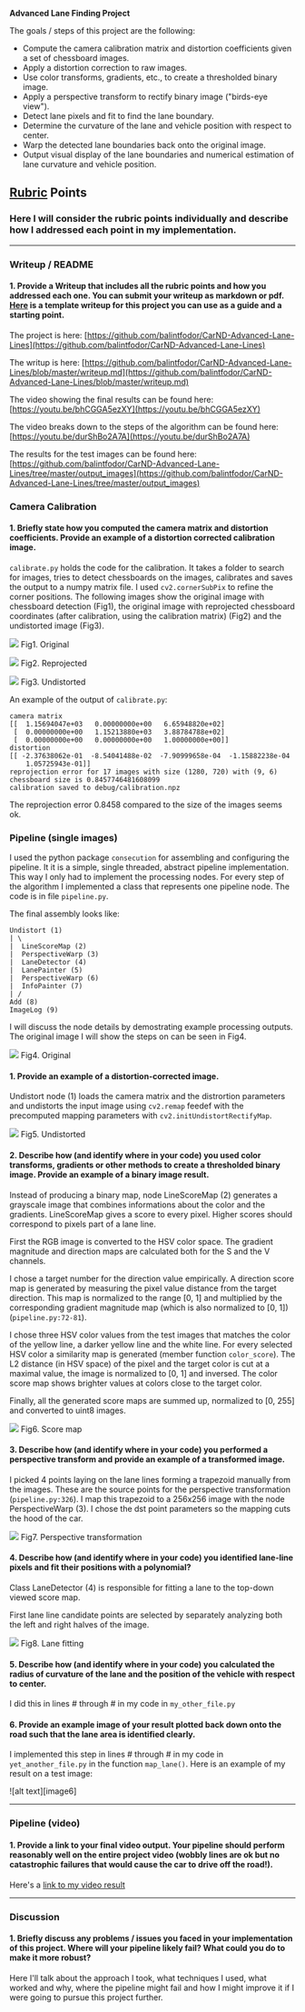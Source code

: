 **Advanced Lane Finding Project**

The goals / steps of this project are the following:

* Compute the camera calibration matrix and distortion coefficients given a set of chessboard images.
* Apply a distortion correction to raw images.
* Use color transforms, gradients, etc., to create a thresholded binary image.
* Apply a perspective transform to rectify binary image ("birds-eye view").
* Detect lane pixels and fit to find the lane boundary.
* Determine the curvature of the lane and vehicle position with respect to center.
* Warp the detected lane boundaries back onto the original image.
* Output visual display of the lane boundaries and numerical estimation of lane curvature and vehicle position.

## [Rubric](https://review.udacity.com/#!/rubrics/571/view) Points

### Here I will consider the rubric points individually and describe how I addressed each point in my implementation.  

---

### Writeup / README

#### 1. Provide a Writeup that includes all the rubric points and how you addressed each one.  You can submit your writeup as markdown or pdf.  [Here](https://github.com/udacity/CarND-Advanced-Lane-Lines/blob/master/writeup_template.md) is a template writeup for this project you can use as a guide and a starting point.  

The project is here: [https://github.com/balintfodor/CarND-Advanced-Lane-Lines](https://github.com/balintfodor/CarND-Advanced-Lane-Lines)

The writup is here: [https://github.com/balintfodor/CarND-Advanced-Lane-Lines/blob/master/writeup.md](https://github.com/balintfodor/CarND-Advanced-Lane-Lines/blob/master/writeup.md)

The video showing the final results can be found here: [https://youtu.be/bhCGGA5ezXY](https://youtu.be/bhCGGA5ezXY)

The video breaks down to the steps of the algorithm can be found here: [https://youtu.be/durShBo2A7A](https://youtu.be/durShBo2A7A)

The results for the test images can be found here: [https://github.com/balintfodor/CarND-Advanced-Lane-Lines/tree/master/output_images](https://github.com/balintfodor/CarND-Advanced-Lane-Lines/tree/master/output_images)

### Camera Calibration

#### 1. Briefly state how you computed the camera matrix and distortion coefficients. Provide an example of a distortion corrected calibration image.

`calibrate.py` holds the code for the calibration. It takes a folder to search for images, tries to detect chessboards on the images, calibrates and saves the output to a numpy matrix file. I used `cv2.cornerSubPix` to refine the corner positions. The following images show the original image with chessboard detection (Fig1), the original image with reprojected chessboard coordinates (after calibration, using the calibration matrix) (Fig2) and the undistorted image (Fig3).

![](writeup_images/calib_orig.png)
Fig1. Original

![](writeup_images/calib_repro.png)
Fig2. Reprojected

![](writeup_images/calib_undist.png)
Fig3. Undistorted

An example of the output of `calibrate.py`:

	camera matrix
	[[  1.15694047e+03   0.00000000e+00   6.65948820e+02]
	 [  0.00000000e+00   1.15213880e+03   3.88784788e+02]
	 [  0.00000000e+00   0.00000000e+00   1.00000000e+00]]
	distortion
	[[ -2.37638062e-01  -8.54041488e-02  -7.90999658e-04  -1.15882238e-04
	    1.05725943e-01]]
	reprojection error for 17 images with size (1280, 720) with (9, 6) chessboard size is 0.8457746481608099
	calibration saved to debug/calibration.npz

The reprojection error 0.8458 compared to the size of the images seems ok.

### Pipeline (single images)

I used the python package `consecution` for assembling and configuring the pipeline. It it is a simple, single threaded, abstract pipeline implementation. This way I only had to implement the processing nodes. For every step of the algorithm I implemented a class that represents one pipeline node. The code is in file `pipeline.py`.

The final assembly looks like:

	Undistort (1)
	| \
	|  LineScoreMap (2)
	|  PerspectiveWarp (3)
	|  LaneDetector (4)
	|  LanePainter (5)
	|  PerspectiveWarp (6)
	|  InfoPainter (7)
	| /
	Add (8)
	ImageLog (9)

I will discuss the node details by demostrating example processing outputs. The original image I will show the steps on can be seen in Fig4.

![](writeup_images/p00.png)
Fig4. Original

#### 1. Provide an example of a distortion-corrected image.

Undistort node (1) loads the camera matrix and the distrortion parameters and undistorts the input image using `cv2.remap` feedef with the precomputed mapping parameters with `cv2.initUndistortRectifyMap`.

![](writeup_images/p01.png)
Fig5. Undistorted

#### 2. Describe how (and identify where in your code) you used color transforms, gradients or other methods to create a thresholded binary image.  Provide an example of a binary image result.

Instead of producing a binary map, node LineScoreMap (2) generates a grayscale image that combines informations about the color and the gradients. LineScoreMap gives a score to every pixel. Higher scores should correspond to pixels part of a lane line.

First the RGB image is converted to the HSV color space. The gradient magnitude and direction maps are calculated both for the S and the V channels.

I chose a target number for the direction value empirically. A direction score map is generated by measuring the pixel value distance from the target direction. This map is normalized to the range [0, 1] and multiplied by the corresponding gradient magnitude map (which is also normalized to [0, 1]) (`pipeline.py:72-81`).

I chose three HSV color values from the test images that matches the color of the yellow line, a darker yellow line and the white line. For every selected HSV color a similarity map is generated (member function `color_score`). The L2 distance (in HSV space) of the pixel and the target color is cut at a maximal value, the image is normalized to [0, 1] and inversed. The color score map shows brighter values at colors close to the target color.

Finally, all the generated score maps are summed up, normalized to [0, 255] and converted to uint8 images.

![](writeup_images/p02.png)
Fig6. Score map

#### 3. Describe how (and identify where in your code) you performed a perspective transform and provide an example of a transformed image.

I picked 4 points laying on the lane lines forming a trapezoid manually from the images. These are the source points for the perspective transformation (`pipeline.py:326`). I map this trapezoid to a 256x256 image with the node PerspectiveWarp (3). I chose the dst point parameters so the mapping cuts the hood of the car.

![](writeup_images/p03.png)
Fig7. Perspective transformation

#### 4. Describe how (and identify where in your code) you identified lane-line pixels and fit their positions with a polynomial?

Class LaneDetector (4) is responsible for fitting a lane to the top-down viewed score map.

First lane line candidate points are selected by separately analyzing both the left and right halves of the image.

![](writeup_images/p04.png)
Fig8. Lane fitting

#### 5. Describe how (and identify where in your code) you calculated the radius of curvature of the lane and the position of the vehicle with respect to center.

I did this in lines # through # in my code in `my_other_file.py`

#### 6. Provide an example image of your result plotted back down onto the road such that the lane area is identified clearly.

I implemented this step in lines # through # in my code in `yet_another_file.py` in the function `map_lane()`.  Here is an example of my result on a test image:

![alt text][image6]

---

### Pipeline (video)

#### 1. Provide a link to your final video output.  Your pipeline should perform reasonably well on the entire project video (wobbly lines are ok but no catastrophic failures that would cause the car to drive off the road!).

Here's a [link to my video result](./project_video.mp4)

---

### Discussion

#### 1. Briefly discuss any problems / issues you faced in your implementation of this project.  Where will your pipeline likely fail?  What could you do to make it more robust?

Here I'll talk about the approach I took, what techniques I used, what worked and why, where the pipeline might fail and how I might improve it if I were going to pursue this project further.  
